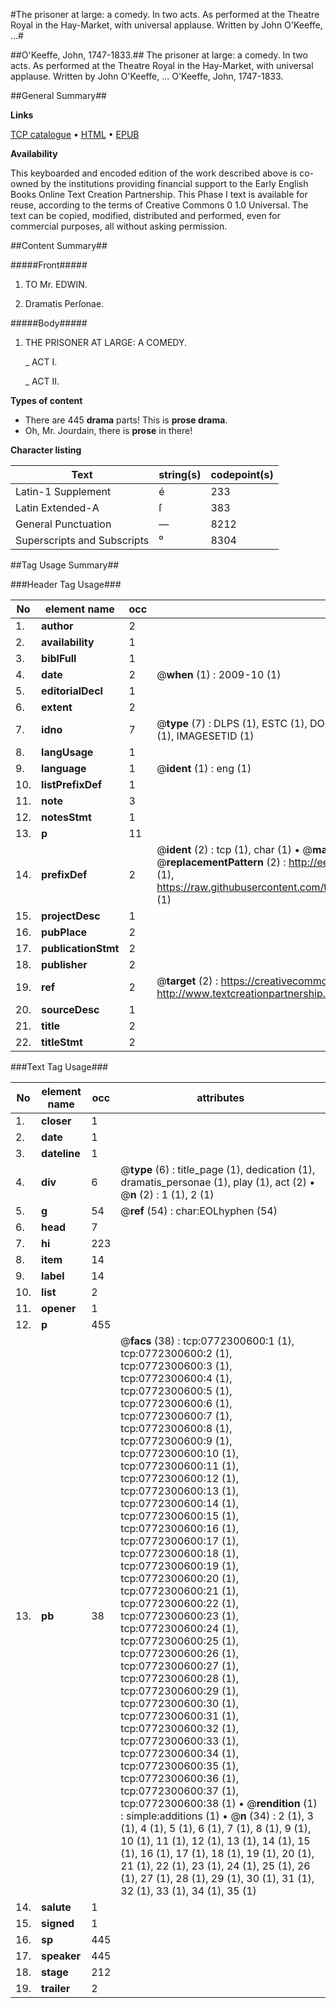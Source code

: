 #The prisoner at large: a comedy. In two acts. As performed at the Theatre Royal in the Hay-Market, with universal applause. Written by John O'Keeffe, ...#

##O'Keeffe, John, 1747-1833.##
The prisoner at large: a comedy. In two acts. As performed at the Theatre Royal in the Hay-Market, with universal applause. Written by John O'Keeffe, ...
O'Keeffe, John, 1747-1833.

##General Summary##

**Links**

[TCP catalogue](http://www.ota.ox.ac.uk/tcp/)  • 
[HTML](http://tei.it.ox.ac.uk/tcp/Texts-HTML/free/004/004832081.html)  • 
[EPUB](http://tei.it.ox.ac.uk/tcp/Texts-EPUB/free/004/004832081.epub)

**Availability**

This keyboarded and encoded edition of the
	       work described above is co-owned by the institutions
	       providing financial support to the Early English Books
	       Online Text Creation Partnership. This Phase I text is
	       available for reuse, according to the terms of Creative
	       Commons 0 1.0 Universal. The text can be copied,
	       modified, distributed and performed, even for
	       commercial purposes, all without asking permission.


##Content Summary##

#####Front#####

1. TO Mr. EDWIN.

1. Dramatis Perſonae.

#####Body#####

1. THE PRISONER AT LARGE: A COMEDY.

    _ ACT I.

    _ ACT II.

**Types of content**

  * There are 445 **drama** parts! This is **prose drama**.
  * Oh, Mr. Jourdain, there is **prose** in there!

**Character listing**


|Text|string(s)|codepoint(s)|
|---|---|---|
|Latin-1 Supplement|é|233|
|Latin Extended-A|ſ|383|
|General Punctuation|—|8212|
|Superscripts             and Subscripts|⁰|8304|

##Tag Usage Summary##

###Header Tag Usage###

|No|element name|occ|attributes|
|---|---|---|---|
|1.|__author__|2||
|2.|__availability__|1||
|3.|__biblFull__|1||
|4.|__date__|2| @__when__ (1) : 2009-10 (1)|
|5.|__editorialDecl__|1||
|6.|__extent__|2||
|7.|__idno__|7| @__type__ (7) : DLPS (1), ESTC (1), DOCNO (1), TCP (1), GALEDOCNO (1), CONTENTSET (1), IMAGESETID (1)|
|8.|__langUsage__|1||
|9.|__language__|1| @__ident__ (1) : eng (1)|
|10.|__listPrefixDef__|1||
|11.|__note__|3||
|12.|__notesStmt__|1||
|13.|__p__|11||
|14.|__prefixDef__|2| @__ident__ (2) : tcp (1), char (1)  •  @__matchPattern__ (2) : ([0-9\-]+):([0-9IVX]+) (1), (.+) (1)  •  @__replacementPattern__ (2) : http://eebo.chadwyck.com/downloadtiff?vid=$1&page=$2 (1), https://raw.githubusercontent.com/textcreationpartnership/Texts/master/tcpchars.xml#$1 (1)|
|15.|__projectDesc__|1||
|16.|__pubPlace__|2||
|17.|__publicationStmt__|2||
|18.|__publisher__|2||
|19.|__ref__|2| @__target__ (2) : https://creativecommons.org/publicdomain/zero/1.0/ (1), http://www.textcreationpartnership.org/docs/. (1)|
|20.|__sourceDesc__|1||
|21.|__title__|2||
|22.|__titleStmt__|2||


###Text Tag Usage###

|No|element name|occ|attributes|
|---|---|---|---|
|1.|__closer__|1||
|2.|__date__|1||
|3.|__dateline__|1||
|4.|__div__|6| @__type__ (6) : title_page (1), dedication (1), dramatis_personae (1), play (1), act (2)  •  @__n__ (2) : 1 (1), 2 (1)|
|5.|__g__|54| @__ref__ (54) : char:EOLhyphen (54)|
|6.|__head__|7||
|7.|__hi__|223||
|8.|__item__|14||
|9.|__label__|14||
|10.|__list__|2||
|11.|__opener__|1||
|12.|__p__|455||
|13.|__pb__|38| @__facs__ (38) : tcp:0772300600:1 (1), tcp:0772300600:2 (1), tcp:0772300600:3 (1), tcp:0772300600:4 (1), tcp:0772300600:5 (1), tcp:0772300600:6 (1), tcp:0772300600:7 (1), tcp:0772300600:8 (1), tcp:0772300600:9 (1), tcp:0772300600:10 (1), tcp:0772300600:11 (1), tcp:0772300600:12 (1), tcp:0772300600:13 (1), tcp:0772300600:14 (1), tcp:0772300600:15 (1), tcp:0772300600:16 (1), tcp:0772300600:17 (1), tcp:0772300600:18 (1), tcp:0772300600:19 (1), tcp:0772300600:20 (1), tcp:0772300600:21 (1), tcp:0772300600:22 (1), tcp:0772300600:23 (1), tcp:0772300600:24 (1), tcp:0772300600:25 (1), tcp:0772300600:26 (1), tcp:0772300600:27 (1), tcp:0772300600:28 (1), tcp:0772300600:29 (1), tcp:0772300600:30 (1), tcp:0772300600:31 (1), tcp:0772300600:32 (1), tcp:0772300600:33 (1), tcp:0772300600:34 (1), tcp:0772300600:35 (1), tcp:0772300600:36 (1), tcp:0772300600:37 (1), tcp:0772300600:38 (1)  •  @__rendition__ (1) : simple:additions (1)  •  @__n__ (34) : 2 (1), 3 (1), 4 (1), 5 (1), 6 (1), 7 (1), 8 (1), 9 (1), 10 (1), 11 (1), 12 (1), 13 (1), 14 (1), 15 (1), 16 (1), 17 (1), 18 (1), 19 (1), 20 (1), 21 (1), 22 (1), 23 (1), 24 (1), 25 (1), 26 (1), 27 (1), 28 (1), 29 (1), 30 (1), 31 (1), 32 (1), 33 (1), 34 (1), 35 (1)|
|14.|__salute__|1||
|15.|__signed__|1||
|16.|__sp__|445||
|17.|__speaker__|445||
|18.|__stage__|212||
|19.|__trailer__|2||
